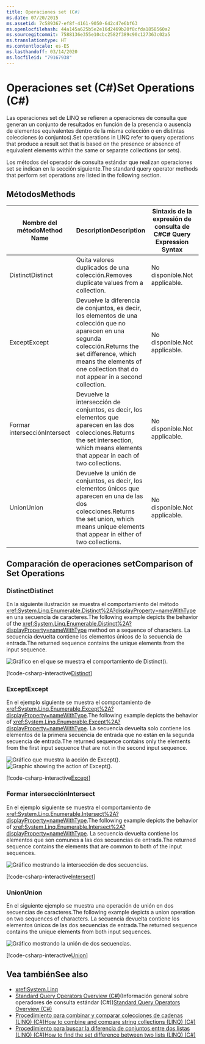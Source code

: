 ```yaml
---
title: Operaciones set (C#)
ms.date: 07/20/2015
ms.assetid: 7c589367-ef8f-4161-9050-642c47e6bf63
ms.openlocfilehash: 44a145a625b5e2e16d2469b20f8cfda1858560a2
ms.sourcegitcommit: 7588136e355e10cbc2582f389c90c127363c02a5
ms.translationtype: HT
ms.contentlocale: es-ES
ms.lasthandoff: 03/14/2020
ms.locfileid: "79167938"
---
```

# <a name="set-operations-c"></a><span data-ttu-id="32115-102">Operaciones set (C#)</span><span class="sxs-lookup"><span data-stu-id="32115-102">Set Operations (C#)</span></span>
<span data-ttu-id="32115-103">Las operaciones set de LINQ se refieren a operaciones de consulta que generan un conjunto de resultados en función de la presencia o ausencia de elementos equivalentes dentro de la misma colección o en distintas colecciones (o conjuntos).</span><span class="sxs-lookup"><span data-stu-id="32115-103">Set operations in LINQ refer to query operations that produce a result set that is based on the presence or absence of equivalent elements within the same or separate collections (or sets).</span></span>  
  
 <span data-ttu-id="32115-104">Los métodos del operador de consulta estándar que realizan operaciones set se indican en la sección siguiente.</span><span class="sxs-lookup"><span data-stu-id="32115-104">The standard query operator methods that perform set operations are listed in the following section.</span></span>  
  
## <a name="methods"></a><span data-ttu-id="32115-105">Métodos</span><span class="sxs-lookup"><span data-stu-id="32115-105">Methods</span></span>  
  
|<span data-ttu-id="32115-106">Nombre del método</span><span class="sxs-lookup"><span data-stu-id="32115-106">Method Name</span></span>|<span data-ttu-id="32115-107">Description</span><span class="sxs-lookup"><span data-stu-id="32115-107">Description</span></span>|<span data-ttu-id="32115-108">Sintaxis de la expresión de consulta de C#</span><span class="sxs-lookup"><span data-stu-id="32115-108">C# Query Expression Syntax</span></span>|<span data-ttu-id="32115-109">Más información</span><span class="sxs-lookup"><span data-stu-id="32115-109">More Information</span></span>|  
|-----------------|-----------------|---------------------------------|----------------------|  
|<span data-ttu-id="32115-110">Distinct</span><span class="sxs-lookup"><span data-stu-id="32115-110">Distinct</span></span>|<span data-ttu-id="32115-111">Quita valores duplicados de una colección.</span><span class="sxs-lookup"><span data-stu-id="32115-111">Removes duplicate values from a collection.</span></span>|<span data-ttu-id="32115-112">No disponible.</span><span class="sxs-lookup"><span data-stu-id="32115-112">Not applicable.</span></span>|<xref:System.Linq.Enumerable.Distinct%2A?displayProperty=nameWithType><br /><br /> <xref:System.Linq.Queryable.Distinct%2A?displayProperty=nameWithType>|  
|<span data-ttu-id="32115-113">Except</span><span class="sxs-lookup"><span data-stu-id="32115-113">Except</span></span>|<span data-ttu-id="32115-114">Devuelve la diferencia de conjuntos, es decir, los elementos de una colección que no aparecen en una segunda colección.</span><span class="sxs-lookup"><span data-stu-id="32115-114">Returns the set difference, which means the elements of one collection that do not appear in a second collection.</span></span>|<span data-ttu-id="32115-115">No disponible.</span><span class="sxs-lookup"><span data-stu-id="32115-115">Not applicable.</span></span>|<xref:System.Linq.Enumerable.Except%2A?displayProperty=nameWithType><br /><br /> <xref:System.Linq.Queryable.Except%2A?displayProperty=nameWithType>|  
|<span data-ttu-id="32115-116">Formar intersección</span><span class="sxs-lookup"><span data-stu-id="32115-116">Intersect</span></span>|<span data-ttu-id="32115-117">Devuelve la intersección de conjuntos, es decir, los elementos que aparecen en las dos colecciones.</span><span class="sxs-lookup"><span data-stu-id="32115-117">Returns the set intersection, which means elements that appear in each of two collections.</span></span>|<span data-ttu-id="32115-118">No disponible.</span><span class="sxs-lookup"><span data-stu-id="32115-118">Not applicable.</span></span>|<xref:System.Linq.Enumerable.Intersect%2A?displayProperty=nameWithType><br /><br /> <xref:System.Linq.Queryable.Intersect%2A?displayProperty=nameWithType>|  
|<span data-ttu-id="32115-119">Union</span><span class="sxs-lookup"><span data-stu-id="32115-119">Union</span></span>|<span data-ttu-id="32115-120">Devuelve la unión de conjuntos, es decir, los elementos únicos que aparecen en una de las dos colecciones.</span><span class="sxs-lookup"><span data-stu-id="32115-120">Returns the set union, which means unique elements that appear in either of two collections.</span></span>|<span data-ttu-id="32115-121">No disponible.</span><span class="sxs-lookup"><span data-stu-id="32115-121">Not applicable.</span></span>|<xref:System.Linq.Enumerable.Union%2A?displayProperty=nameWithType><br /><br /> <xref:System.Linq.Queryable.Union%2A?displayProperty=nameWithType>|  
  
## <a name="comparison-of-set-operations"></a><span data-ttu-id="32115-122">Comparación de operaciones set</span><span class="sxs-lookup"><span data-stu-id="32115-122">Comparison of Set Operations</span></span>  
  
### <a name="distinct"></a><span data-ttu-id="32115-123">Distinct</span><span class="sxs-lookup"><span data-stu-id="32115-123">Distinct</span></span>  
 <span data-ttu-id="32115-124">En la siguiente ilustración se muestra el comportamiento del método <xref:System.Linq.Enumerable.Distinct%2A?displayProperty=nameWithType> en una secuencia de caracteres.</span><span class="sxs-lookup"><span data-stu-id="32115-124">The following example depicts the behavior of the <xref:System.Linq.Enumerable.Distinct%2A?displayProperty=nameWithType> method on a sequence of characters.</span></span> <span data-ttu-id="32115-125">La secuencia devuelta contiene los elementos únicos de la secuencia de entrada.</span><span class="sxs-lookup"><span data-stu-id="32115-125">The returned sequence contains the unique elements from the input sequence.</span></span>  
  
 ![Gráfico en el que se muestra el comportamiento de Distinct&#40;&#41;.](./media/set-operations/distinct-method-behavior.png)  

 [!code-csharp-interactive[Distinct](~/samples/snippets/csharp/VS_Snippets_VBCSharp/CsLINQSetOperation/CS/SetOperation.cs#1)]
  
### <a name="except"></a><span data-ttu-id="32115-127">Except</span><span class="sxs-lookup"><span data-stu-id="32115-127">Except</span></span>  
 <span data-ttu-id="32115-128">En el ejemplo siguiente se muestra el comportamiento de <xref:System.Linq.Enumerable.Except%2A?displayProperty=nameWithType>.</span><span class="sxs-lookup"><span data-stu-id="32115-128">The following example depicts the behavior of <xref:System.Linq.Enumerable.Except%2A?displayProperty=nameWithType>.</span></span> <span data-ttu-id="32115-129">La secuencia devuelta solo contiene los elementos de la primera secuencia de entrada que no están en la segunda secuencia de entrada.</span><span class="sxs-lookup"><span data-stu-id="32115-129">The returned sequence contains only the elements from the first input sequence that are not in the second input sequence.</span></span>  
  
 <span data-ttu-id="32115-130">![Gráfico que muestra la acción de Except&#40;&#41;.](./media/set-operations/except-behavior-graphic.png "Muestra el comportamiento de Except.")</span><span class="sxs-lookup"><span data-stu-id="32115-130">![Graphic showing the action of Except&#40;&#41;.](./media/set-operations/except-behavior-graphic.png "Shows the behavior of Except.")</span></span>  
  
[!code-csharp-interactive[Except](~/samples/snippets/csharp/VS_Snippets_VBCSharp/CsLINQSetOperation/CS/SetOperation.cs#2)]

### <a name="intersect"></a><span data-ttu-id="32115-131">Formar intersección</span><span class="sxs-lookup"><span data-stu-id="32115-131">Intersect</span></span>  
 <span data-ttu-id="32115-132">En el ejemplo siguiente se muestra el comportamiento de <xref:System.Linq.Enumerable.Intersect%2A?displayProperty=nameWithType>.</span><span class="sxs-lookup"><span data-stu-id="32115-132">The following example depicts the behavior of <xref:System.Linq.Enumerable.Intersect%2A?displayProperty=nameWithType>.</span></span> <span data-ttu-id="32115-133">La secuencia devuelta contiene los elementos que son comunes a las dos secuencias de entrada.</span><span class="sxs-lookup"><span data-stu-id="32115-133">The returned sequence contains the elements that are common to both of the input sequences.</span></span>  
  
 ![Gráfico mostrando la intersección de dos secuencias.](./media/set-operations/intersection-two-sequences.png)  

[!code-csharp-interactive[Intersect](~/samples/snippets/csharp/VS_Snippets_VBCSharp/CsLINQSetOperation/CS/SetOperation.cs#3)]

### <a name="union"></a><span data-ttu-id="32115-135">Union</span><span class="sxs-lookup"><span data-stu-id="32115-135">Union</span></span>  
 <span data-ttu-id="32115-136">En el siguiente ejemplo se muestra una operación de unión en dos secuencias de caracteres.</span><span class="sxs-lookup"><span data-stu-id="32115-136">The following example depicts a union operation on two sequences of characters.</span></span> <span data-ttu-id="32115-137">La secuencia devuelta contiene los elementos únicos de las dos secuencias de entrada.</span><span class="sxs-lookup"><span data-stu-id="32115-137">The returned sequence contains the unique elements from both input sequences.</span></span>  
  
 ![Gráfico mostrando la unión de dos secuencias.](./media/set-operations/union-operation-two-sequences.png)  

[!code-csharp-interactive[Union](~/samples/snippets/csharp/VS_Snippets_VBCSharp/CsLINQSetOperation/CS/SetOperation.cs#4)]

## <a name="see-also"></a><span data-ttu-id="32115-139">Vea también</span><span class="sxs-lookup"><span data-stu-id="32115-139">See also</span></span>

- <xref:System.Linq>
- <span data-ttu-id="32115-140">[Standard Query Operators Overview (C#)](./standard-query-operators-overview.md)(Información general sobre operadores de consulta estándar (C#))</span><span class="sxs-lookup"><span data-stu-id="32115-140">[Standard Query Operators Overview (C#)](./standard-query-operators-overview.md)</span></span>
- [<span data-ttu-id="32115-141">Procedimiento para combinar y comparar colecciones de cadenas (LINQ) (C#)</span><span class="sxs-lookup"><span data-stu-id="32115-141">How to combine and compare string collections (LINQ) (C#)</span></span>](./how-to-combine-and-compare-string-collections-linq.md)
- [<span data-ttu-id="32115-142">Procedimiento para buscar la diferencia de conjuntos entre dos listas (LINQ) (C#)</span><span class="sxs-lookup"><span data-stu-id="32115-142">How to find the set difference between two lists (LINQ) (C#)</span></span>](./how-to-find-the-set-difference-between-two-lists-linq.md)
